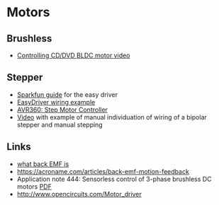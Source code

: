 # Motors

## Brushless

 - [Controlling CD/DVD BLDC motor video](https://www.youtube.com/watch?v=WdKf6aiiVY0)

## Stepper

 - [Sparkfun guide](https://learn.sparkfun.com/tutorials/easy-driver-hook-up-guide) for the easy driver
 - [EasyDriver wiring example](http://bildr.org/2011/06/easydriver/)
 - [AVR360: Step Motor Controller](http://www.atmel.com/Images/doc1181.pdf)
 - [Video](https://www.youtube.com/watch?v=IEmGOuMFPKQ) with example of manual individuation of wiring of a bipolar stepper and manual stepping

## Links

 - [what back EMF is](https://www.youtube.com/watch?v=8iONzbOfmzc)
 - https://acroname.com/articles/back-emf-motion-feedback
 - Application note 444: Sensorless control of 3-phase brushless DC motors [PDF](http://www.atmel.com/Images/doc8012.pdf)
 - http://www.opencircuits.com/Motor_driver
